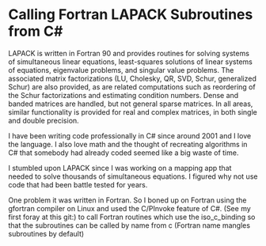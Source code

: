 # Calling Fortran LAPACK Subroutines from C#

[From the LAPACK Website]: http://www.netlib.org/lapack/#_presentation

LAPACK is written in Fortran 90 and provides routines for solving systems of simultaneous linear equations, least-squares solutions of linear systems of equations, eigenvalue problems, and singular value problems. The associated matrix factorizations (LU, Cholesky, QR, SVD, Schur, generalized Schur) are also provided, as are related computations such as reordering of the Schur factorizations and estimating condition numbers. Dense and banded matrices are handled, but not general sparse matrices. In all areas, similar functionality is provided for real and complex matrices, in both single and double precision.

I have been writing code professionally in C# since around 2001 and I love the language. I also love math and the thought of recreating algorithms in C# that somebody had already coded seemed like a big waste of time.

I stumbled upon LAPACK since I was working on a mapping app that needed to solve thousands of simultaneous equations. I figured why not use code that had been battle tested for years.

One problem it was written in Fortran. So I boned up on Fortran  using the gfortran compiler on Linux and used the C/PInvoke feature of C#. (See my first foray at this git:)  to call Fortran routines which use the iso_c_binding so that the subroutines can be called by name from c (Fortran name mangles subroutines by default)

[CSharpFortran]: https://github.com/GroupTheorist12/CSharpFortran
[iso_c_binding]: http://fortranwiki.org/fortran/show/iso_c_binding

